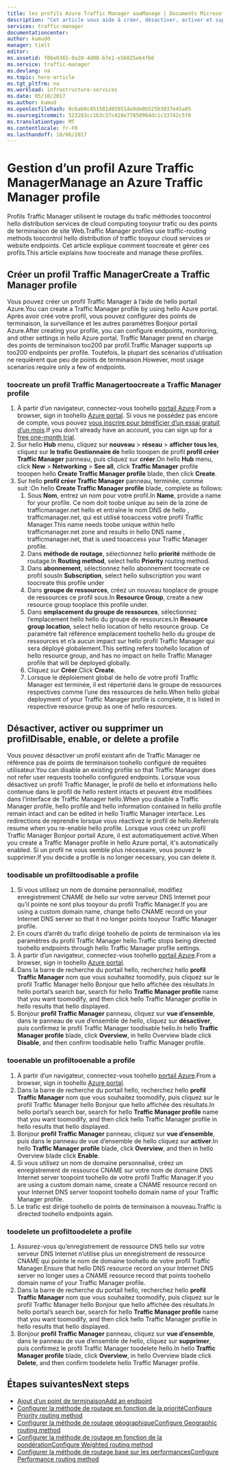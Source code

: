 ```yaml
---
title: les profils Azure Traffic Manager aaaManage | Documents Microsoft
description: "Cet article vous aide à créer, désactiver, activer et supprimer un profil Azure Traffic Manager."
services: traffic-manager
documentationcenter: 
author: kumudd
manager: timlt
editor: 
ms.assetid: f06e0365-0a20-4d08-b7e1-e56025e64f66
ms.service: traffic-manager
ms.devlang: na
ms.topic: hero-article
ms.tgt_pltfrm: na
ms.workload: infrastructure-services
ms.date: 05/10/2017
ms.author: kumud
ms.openlocfilehash: 0c6ab0c451581d039514a9de0b525b3937e45a85
ms.sourcegitcommit: 523283cc1b3c37c428e77850964dc1c33742c5f0
ms.translationtype: MT
ms.contentlocale: fr-FR
ms.lasthandoff: 10/06/2017
---
```

# <a name="manage-an-azure-traffic-manager-profile"></a><span data-ttu-id="d60c0-103">Gestion d’un profil Azure Traffic Manager</span><span class="sxs-lookup"><span data-stu-id="d60c0-103">Manage an Azure Traffic Manager profile</span></span>

<span data-ttu-id="d60c0-104">Profils Traffic Manager utilisent le routage du trafic méthodes toocontrol hello distribution services de cloud computing tooyour trafic ou des points de terminaison de site Web.</span><span class="sxs-lookup"><span data-stu-id="d60c0-104">Traffic Manager profiles use traffic-routing methods toocontrol hello distribution of traffic tooyour cloud services or website endpoints.</span></span> <span data-ttu-id="d60c0-105">Cet article explique comment toocreate et gérer ces profils.</span><span class="sxs-lookup"><span data-stu-id="d60c0-105">This article explains how toocreate and manage these profiles.</span></span>

## <a name="create-a-traffic-manager-profile"></a><span data-ttu-id="d60c0-106">Créer un profil Traffic Manager</span><span class="sxs-lookup"><span data-stu-id="d60c0-106">Create a Traffic Manager profile</span></span>

<span data-ttu-id="d60c0-107">Vous pouvez créer un profil Traffic Manager à l’aide de hello portail Azure.</span><span class="sxs-lookup"><span data-stu-id="d60c0-107">You can create a Traffic Manager profile by using hello Azure portal.</span></span> <span data-ttu-id="d60c0-108">Après avoir créé votre profil, vous pouvez configurer des points de terminaison, la surveillance et les autres paramètres Bonjour portail Azure.</span><span class="sxs-lookup"><span data-stu-id="d60c0-108">After creating your profile, you can configure endpoints, monitoring, and other settings in hello Azure portal.</span></span> <span data-ttu-id="d60c0-109">Traffic Manager prend en charge des points de terminaison too200 par profil.</span><span class="sxs-lookup"><span data-stu-id="d60c0-109">Traffic Manager supports up too200 endpoints per profile.</span></span> <span data-ttu-id="d60c0-110">Toutefois, la plupart des scénarios d’utilisation ne requièrent que peu de points de terminaison.</span><span class="sxs-lookup"><span data-stu-id="d60c0-110">However, most usage scenarios require only a few of endpoints.</span></span>

### <a name="toocreate-a-traffic-manager-profile"></a><span data-ttu-id="d60c0-111">toocreate un profil Traffic Manager</span><span class="sxs-lookup"><span data-stu-id="d60c0-111">toocreate a Traffic Manager profile</span></span>

1. <span data-ttu-id="d60c0-112">À partir d’un navigateur, connectez-vous toohello [portail Azure](http://portal.azure.com).</span><span class="sxs-lookup"><span data-stu-id="d60c0-112">From a browser, sign in toohello [Azure portal](http://portal.azure.com).</span></span> <span data-ttu-id="d60c0-113">Si vous ne possédez pas encore de compte, vous pouvez [vous inscrire pour bénéficier d’un essai gratuit d’un mois](https://azure.microsoft.com/free/).</span><span class="sxs-lookup"><span data-stu-id="d60c0-113">If you don’t already have an account, you can sign up for a [free one-month trial](https://azure.microsoft.com/free/).</span></span> 
2. <span data-ttu-id="d60c0-114">Sur hello **Hub** menu, cliquez sur **nouveau** > **réseau** > **afficher tous les**, cliquez sur **le trafic Gestionnaire de** hello tooopen de profil **profil créer Traffic Manager** panneau, puis cliquez sur **créer**.</span><span class="sxs-lookup"><span data-stu-id="d60c0-114">On hello **Hub** menu, click **New** > **Networking** > **See all**, click **Traffic Manager** profile tooopen hello **Create Traffic Manager profile** blade, then click **Create**.</span></span>
3. <span data-ttu-id="d60c0-115">Sur hello **profil créer Traffic Manager** panneau, terminée, comme suit :</span><span class="sxs-lookup"><span data-stu-id="d60c0-115">On hello **Create Traffic Manager profile** blade, complete as follows:</span></span>
    1. <span data-ttu-id="d60c0-116">Sous **Nom**, entrez un nom pour votre profil.</span><span class="sxs-lookup"><span data-stu-id="d60c0-116">In **Name**, provide a name for your profile.</span></span> <span data-ttu-id="d60c0-117">Ce nom doit toobe unique au sein de la zone de trafficmanager.net hello et entraîne le nom DNS de hello <name>, trafficmanager.net, qui est utilisé tooaccess votre profil Traffic Manager.</span><span class="sxs-lookup"><span data-stu-id="d60c0-117">This name needs toobe unique within hello trafficmanager.net zone and results in hello DNS name <name>, trafficmanager.net, that is used tooaccess your Traffic Manager profile.</span></span>
    2. <span data-ttu-id="d60c0-118">Dans **méthode de routage**, sélectionnez hello **priorité** méthode de routage.</span><span class="sxs-lookup"><span data-stu-id="d60c0-118">In **Routing method**, select hello **Priority** routing method.</span></span>
    3. <span data-ttu-id="d60c0-119">Dans **abonnement**, sélectionnez hello abonnement toocreate ce profil sous</span><span class="sxs-lookup"><span data-stu-id="d60c0-119">In **Subscription**, select hello subscription you want toocreate this profile under</span></span>
    4. <span data-ttu-id="d60c0-120">Dans **groupe de ressources**, créez un nouveau tooplace de groupe de ressources ce profil sous.</span><span class="sxs-lookup"><span data-stu-id="d60c0-120">In **Resource Group**, create a new resource group tooplace this profile under.</span></span>
    5. <span data-ttu-id="d60c0-121">Dans **emplacement du groupe de ressources**, sélectionnez l’emplacement hello hello du groupe de ressources.</span><span class="sxs-lookup"><span data-stu-id="d60c0-121">In **Resource group location**, select hello location of hello resource group.</span></span> <span data-ttu-id="d60c0-122">Ce paramètre fait référence emplacement toohello hello du groupe de ressources et n’a aucun impact sur hello profil Traffic Manager qui sera déployé globalement.</span><span class="sxs-lookup"><span data-stu-id="d60c0-122">This setting refers toohello location of hello resource group, and has no impact on hello Traffic Manager profile that will be deployed globally.</span></span>
    6. <span data-ttu-id="d60c0-123">Cliquez sur **Créer**.</span><span class="sxs-lookup"><span data-stu-id="d60c0-123">Click **Create**.</span></span>
    7. <span data-ttu-id="d60c0-124">Lorsque le déploiement global de hello de votre profil Traffic Manager est terminée, il est répertorié dans le groupe de ressources respectives comme l’une des ressources de hello.</span><span class="sxs-lookup"><span data-stu-id="d60c0-124">When hello global deployment of your Traffic Manager profile is complete, it is listed in respective resource group as one of hello resources.</span></span>

## <a name="disable-enable-or-delete-a-profile"></a><span data-ttu-id="d60c0-125">Désactiver, activer ou supprimer un profil</span><span class="sxs-lookup"><span data-stu-id="d60c0-125">Disable, enable, or delete a profile</span></span>

<span data-ttu-id="d60c0-126">Vous pouvez désactiver un profil existant afin de Traffic Manager ne référence pas de points de terminaison toohello configuré de requêtes utilisateur.</span><span class="sxs-lookup"><span data-stu-id="d60c0-126">You can disable an existing profile so that Traffic Manager does not refer user requests toohello configured endpoints.</span></span> <span data-ttu-id="d60c0-127">Lorsque vous désactivez un profil Traffic Manager, le profil de hello et informations hello contenue dans le profil de hello restent intacts et peuvent être modifiées dans l’interface de Traffic Manager hello.</span><span class="sxs-lookup"><span data-stu-id="d60c0-127">When you disable a Traffic Manager profile, hello profile and hello information contained in hello profile remain intact and can be edited in hello Traffic Manager interface.</span></span>  <span data-ttu-id="d60c0-128">Les redirections de reprendre lorsque vous réactivez le profil de hello.</span><span class="sxs-lookup"><span data-stu-id="d60c0-128">Referrals resume when you re-enable hello profile.</span></span> <span data-ttu-id="d60c0-129">Lorsque vous créez un profil Traffic Manager Bonjour portail Azure, il est automatiquement activé.</span><span class="sxs-lookup"><span data-stu-id="d60c0-129">When you create a Traffic Manager profile in hello Azure portal, it's automatically enabled.</span></span> <span data-ttu-id="d60c0-130">Si un profil ne vous semble plus nécessaire, vous pouvez le supprimer.</span><span class="sxs-lookup"><span data-stu-id="d60c0-130">If you decide a profile is no longer necessary, you can delete it.</span></span>

### <a name="toodisable-a-profile"></a><span data-ttu-id="d60c0-131">toodisable un profil</span><span class="sxs-lookup"><span data-stu-id="d60c0-131">toodisable a profile</span></span>

1. <span data-ttu-id="d60c0-132">Si vous utilisez un nom de domaine personnalisé, modifiez enregistrement CNAME de hello sur votre serveur DNS Internet pour qu’il pointe ne sont plus tooyour du profil Traffic Manager.</span><span class="sxs-lookup"><span data-stu-id="d60c0-132">If you are using a custom domain name, change hello CNAME record on your Internet DNS server so that it no longer points tooyour Traffic Manager profile.</span></span>
2. <span data-ttu-id="d60c0-133">En cours d’arrêt du trafic dirigé toohello de points de terminaison via les paramètres du profil Traffic Manager hello.</span><span class="sxs-lookup"><span data-stu-id="d60c0-133">Traffic stops being directed toohello endpoints through hello Traffic Manager profile settings.</span></span>
3. <span data-ttu-id="d60c0-134">À partir d’un navigateur, connectez-vous toohello [portail Azure](http://portal.azure.com).</span><span class="sxs-lookup"><span data-stu-id="d60c0-134">From a browser, sign in toohello [Azure portal](http://portal.azure.com).</span></span>
2. <span data-ttu-id="d60c0-135">Dans la barre de recherche du portail hello, recherchez hello **profil Traffic Manager** nom que vous souhaitez toomodify, puis cliquez sur le profil Traffic Manager hello Bonjour que hello affichée des résultats.</span><span class="sxs-lookup"><span data-stu-id="d60c0-135">In hello portal’s search bar, search for hello **Traffic Manager profile** name that you want toomodify, and then click hello Traffic Manager profile in hello results that hello displayed.</span></span>
3. <span data-ttu-id="d60c0-136">Bonjour **profil Traffic Manager** panneau, cliquez sur **vue d’ensemble**, dans le panneau de vue d’ensemble de hello, cliquez sur **désactiver**, puis confirmez le profil Traffic Manager toodisable hello.</span><span class="sxs-lookup"><span data-stu-id="d60c0-136">In hello **Traffic Manager profile** blade, click **Overview**, in hello Overview blade click **Disable**, and then confirm toodisable hello Traffic Manager profile.</span></span>

### <a name="tooenable-a-profile"></a><span data-ttu-id="d60c0-137">tooenable un profil</span><span class="sxs-lookup"><span data-stu-id="d60c0-137">tooenable a profile</span></span>

1. <span data-ttu-id="d60c0-138">À partir d’un navigateur, connectez-vous toohello [portail Azure](http://portal.azure.com).</span><span class="sxs-lookup"><span data-stu-id="d60c0-138">From a browser, sign in toohello [Azure portal](http://portal.azure.com).</span></span>
2. <span data-ttu-id="d60c0-139">Dans la barre de recherche du portail hello, recherchez hello **profil Traffic Manager** nom que vous souhaitez toomodify, puis cliquez sur le profil Traffic Manager hello Bonjour que hello affichée des résultats.</span><span class="sxs-lookup"><span data-stu-id="d60c0-139">In hello portal’s search bar, search for hello **Traffic Manager profile** name that you want toomodify, and then click hello Traffic Manager profile in hello results that hello displayed.</span></span>
3. <span data-ttu-id="d60c0-140">Bonjour **profil Traffic Manager** panneau, cliquez sur **vue d’ensemble**, puis dans le panneau de vue d’ensemble de hello cliquez sur **activer**.</span><span class="sxs-lookup"><span data-stu-id="d60c0-140">In hello **Traffic Manager profile** blade, click **Overview**, and then in hello Overview blade click **Enable**.</span></span>
5. <span data-ttu-id="d60c0-141">Si vous utilisez un nom de domaine personnalisé, créez un enregistrement de ressource CNAME sur votre nom de domaine DNS Internet server toopoint toohello de votre profil Traffic Manager.</span><span class="sxs-lookup"><span data-stu-id="d60c0-141">If you are using a custom domain name, create a CNAME resource record on your Internet DNS server toopoint toohello domain name of your Traffic Manager profile.</span></span>
6. <span data-ttu-id="d60c0-142">Le trafic est dirigé toohello de points de terminaison à nouveau.</span><span class="sxs-lookup"><span data-stu-id="d60c0-142">Traffic is directed toohello endpoints again.</span></span>

### <a name="toodelete-a-profile"></a><span data-ttu-id="d60c0-143">toodelete un profil</span><span class="sxs-lookup"><span data-stu-id="d60c0-143">toodelete a profile</span></span>

1. <span data-ttu-id="d60c0-144">Assurez-vous qu’enregistrement de ressource DNS hello sur votre serveur DNS Internet n’utilise plus un enregistrement de ressource CNAME qui pointe le nom de domaine toohello de votre profil Traffic Manager.</span><span class="sxs-lookup"><span data-stu-id="d60c0-144">Ensure that hello DNS resource record on your Internet DNS server no longer uses a CNAME resource record that points toohello domain name of your Traffic Manager profile.</span></span>
2. <span data-ttu-id="d60c0-145">Dans la barre de recherche du portail hello, recherchez hello **profil Traffic Manager** nom que vous souhaitez toomodify, puis cliquez sur le profil Traffic Manager hello Bonjour que hello affichée des résultats.</span><span class="sxs-lookup"><span data-stu-id="d60c0-145">In hello portal’s search bar, search for hello **Traffic Manager profile** name that you want toomodify, and then click hello Traffic Manager profile in hello results that hello displayed.</span></span>
3. <span data-ttu-id="d60c0-146">Bonjour **profil Traffic Manager** panneau, cliquez sur **vue d’ensemble**, dans le panneau de vue d’ensemble de hello, cliquez sur **supprimer**, puis confirmez le profil Traffic Manager toodelete hello.</span><span class="sxs-lookup"><span data-stu-id="d60c0-146">In hello **Traffic Manager profile** blade, click **Overview**, in hello Overview blade click **Delete**, and then confirm toodelete hello Traffic Manager profile.</span></span>

## <a name="next-steps"></a><span data-ttu-id="d60c0-147">Étapes suivantes</span><span class="sxs-lookup"><span data-stu-id="d60c0-147">Next steps</span></span>

* [<span data-ttu-id="d60c0-148">Ajout d’un point de terminaison</span><span class="sxs-lookup"><span data-stu-id="d60c0-148">Add an endpoint</span></span>](traffic-manager-endpoints.md)
* [<span data-ttu-id="d60c0-149">Configurer la méthode de routage en fonction de la priorité</span><span class="sxs-lookup"><span data-stu-id="d60c0-149">Configure Priority routing method</span></span>](traffic-manager-configure-priority-routing-method.md)
* [<span data-ttu-id="d60c0-150">Configurer la méthode de routage géographique</span><span class="sxs-lookup"><span data-stu-id="d60c0-150">Configure Geographic routing method</span></span>](traffic-manager-configure-geographic-routing-method.md) 
* [<span data-ttu-id="d60c0-151">Configurer la méthode de routage en fonction de la pondération</span><span class="sxs-lookup"><span data-stu-id="d60c0-151">Configure Weighted routing method</span></span>](traffic-manager-configure-weighted-routing-method.md)
* [<span data-ttu-id="d60c0-152">Configurer la méthode de routage basé sur les performances</span><span class="sxs-lookup"><span data-stu-id="d60c0-152">Configure Performance routing method</span></span>](traffic-manager-configure-performance-routing-method.md)
